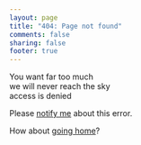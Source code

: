 ```yaml
---
layout: page
title: "404: Page not found"
comments: false
sharing: false
footer: true
---
```

You want far too much  
we will never reach the sky  
access is denied

Please [notify me](mailto:blog@alisonc.net) about this error.

How about [going home](/)?
